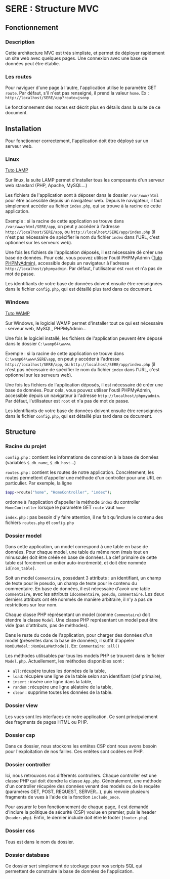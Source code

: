 # SERE : Structure MVC

## Fonctionnement

### Description

Cette architecture MVC est très simpliste, et permet de déployer rapidement un site web avec quelques pages. Une connexion avec une base de données peut être établie.

### Les routes

Pour naviguer d'une page à l'autre, l'application utilise le paramètre GET `route`. Par défaut, s'il n'est pas renseigné, il prend la valeur `home`. Ex : `http://localhost/SERE/app?route=jsonp`

Le fonctionnement des routes est décrit plus en détails dans la suite de ce document.

## Installation

Pour fonctionner correctement, l'application doit être déployé sur un serveur web.

### Linux

[Tuto LAMP](https://www.linux.com/training-tutorials/easy-lamp-server-installation/)

Sur linux, la suite LAMP permet d'installer tous les composants d'un serveur web standard (PHP, Apache, MySQL...)

Les fichiers de l'application sont à déposer dans le dossier `/var/www/html` pour être accessible depuis un navigateur web. Depuis le navigateur, il faut simplement accéder au fichier `index.php`, qui se trouve à la racine de cette application.

Exemple : si la racine de cette application se trouve dans `/var/www/html/SERE/app`, on peut y accéder à l'adresse `http://localhost/SERE/app`, ou `http://localhost/SERE/app/index.php` (il n'est pas nécessaire de spécifier le nom du fichier `index` dans l'URL, c'est optionnel sur les serveurs web).

Une fois les fichiers de l'application déposés, il est nécessaire dé créer une base de données. Pour cela, vous pouvez utiliser l'outil PHPMyAdmin ([Tuto PHPMyAdmin](https://www.linuxshelltips.com/install-phpmyadmin-in-linux/)), accessible depuis un navigateur à l'adresse `http://localhost/phpmyadmin`. Par défaut, l'utilisateur est `root` et n'a pas de mot de passe.

Les identifiants de votre base de données doivent ensuite être renseignées dans le fichier `config.php`, qui est détaillé plus tard dans ce document.


### Windows

[Tuto WAMP](https://www.c-sharpcorner.com/article/how-to-install-wamp-server-in-windows-10/)

Sur Windows, le logiciel WAMP permet d'installer tout ce qui est nécessaire : serveur web, MySQL, PHPMyAdmin...

Une fois le logiciel installé, les fichiers de l'application peuvent être déposé dans le dossier `C:\wamp64\wwww`.

Exemple : si la racine de cette application se trouve dans `C:\wamp64\www\SERE\app`, on peut y accéder à l'adresse `http://localhost/SERE/app`, ou `http://localhost/SERE/app/index.php` (il n'est pas nécessaire de spécifier le nom du fichier `index` dans l'URL, c'est optionnel sur les serveurs web).

Une fois les fichiers de l'application déposés, il est nécessaire dé créer une base de données. Pour cela, vous pouvez utiliser l'outil PHPMyAdmin, accessible depuis un navigateur à l'adresse `http://localhost/phpmyadmin`. Par défaut, l'utilisateur est `root` et n'a pas de mot de passe.

Les identifiants de votre base de données doivent ensuite être renseignées dans le fichier `config.php`, qui est détaillé plus tard dans ce document.

## Structure

### Racine du projet

`config.php` : contient les informations de connexion à la base de données (variables `$_db_name`, `$_db_host`...)

`routes.php` : contient les routes de notre application. Concrètement, les routes permettent d'appeller une méthode d'un controller pour une URL en particulier. Par exemple, la ligne
```php
$app->route("home", "HomeController", "index");
```
ordonne à l'application d'appeller la méthode `index` du controller `HomeController` lorsque le paramètre GET `route` vaut `home`

`index.php` : pas besoin d'y faire attention, il ne fait qu'inclure le contenu des fichiers `routes.php` et `config.php`

### Dossier model

Dans cette application, un model correspond à une table en base de données. Pour chaque model, une table du même nom (mais tout en minuscule) doit être créée en base de données. La clef primaire de cette table est forcément un entier auto-incrémenté, et doit être nommée `id[nom_table]`.

Soit un model `Commentaire`, possédant 3 attributs : un identifiant, un champ de texte pour le pseudo, un champ de texte pour le contenu du commentaire. En base de données, il est nécessaire d'avoir une table `commentaire`, avec les attributs `idcommentaire`, `pseudo`, `commentaire`. Les deux derniers attributs ont été nommés de manière arbitraire, il n'y a pas de restrictions sur leur nom.

Chaque classe PHP réprésentant un model (comme `Commentaire`) doit étendre la classe `Model`. Une classe PHP représentant un model peut être vide (pas d'attributs, pas de méthodes).

Dans le reste du code de l'application, pour charger des données d'un model (présentes dans la base de données), il suffit d'appeler `NomDuModel::NomDeLaMethode()`. Ex: `Commentaire::all()`

Les méthodes utilisables par tous les models PHP se trouvent dans le fichier `Model.php`. Actuellement, les méthodes disponibles sont :
- `all`: récupère toutes les données de la table,
- `load`: récupère une ligne de la table selon son identifiant (clef primaire),
- `insert` : insère une ligne dans la table,
- `random` : récupère une ligne aléatoire de la table,
- `clear` : supprime toutes les données de la table.

### Dossier view

Les vues sont les interfaces de notre application. Ce sont principalement des fragments de pages HTML ou PHP.

### Dossier csp

Dans ce dossier, nous stockons les entêtes CSP dont nous avons besoin pour l'exploitation de nos failles. Ces entêtes sont codées en PHP.

### Dossier controller

Ici, nous retrouvons nos différents controllers. Chaque controller est une classe PHP qui doit étendre la classe `App.php`. Généralement, une méthode d'un controller récupère des données venant des models ou de la requête (paramères GET, POST, REQUEST, SERVER...), puis renvoie plusieurs fragments de vues à l'aide de la fonction `include_once`.

Pour assurer le bon fonctionnement de chaque page, il est demandé d'inclure la politique de sécurité (CSP) voulue en premier, puis le header (`header.php`). Enfin, le dernier include doit être le footer (`footer.php`). 

### Dossier css

Tous est dans le nom du dossier.

### Dossier database

Ce dossier sert simplement de stockage pour nos scripts SQL qui permettent de construire la base de données de l'application.